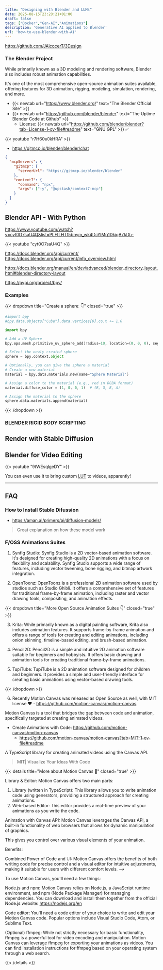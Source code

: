 ```yaml
---
title: "Designing with Blender and LLMs"
date: 2025-08-15T23:20:21+01:00
draft: false
tags: ["Docker","Gen-AI","Animations"]
description: 'Generative AI applied to Blender'
url: 'how-to-use-blender-with-AI'
---
```


https://github.com/JAlcocerT/3Design

### The Blender Project

While primarily known as a 3D modeling and rendering software, Blender also includes robust animation capabilities.

It's one of the most comprehensive open-source animation suites available, offering features for 3D animation, rigging, modeling, simulation, rendering, and more.

* {{< newtab url="https://www.blender.org/" text="The Blender Official Site" >}}
* {{< newtab url="https://github.com/blender/blender" text="The Uptime Blender Code at Github" >}}
    * License: {{< newtab url="https://github.com/blender/blender?tab=License-1-ov-file#readme" text="GNU GPL" >}} ✅ 


<!-- https://www.youtube.com/watch?v=r7H60u0kHRA -->
{{< youtube "r7H60u0kHRA" >}}

* https://gitmcp.io/blender/blender/chat

```json
{
  "mcpServers": {
    "gitmcp": {
      "serverUrl": "https://gitmcp.io/blender/blender"
    },
    "context7": {
      "command": "npx",
      "args": ["-y", "@upstash/context7-mcp"]
    }
  }
}
```

## Blender API - With Python

https://www.youtube.com/watch?v=cyt0O7saU4Q&list=PLFtLHTf5bnym_wk4DcYIMq1DkjqB7kDb-

{{< youtube "cyt0O7saU4Q" >}}


https://docs.blender.org/api/current/
https://docs.blender.org/api/current/info_overview.html



https://docs.blender.org/manual/en/dev/advanced/blender_directory_layout.html#blender-directory-layout

https://pypi.org/project/bpy/

### Examples

{{< dropdown title="Create a sphere: 👇" closed="true" >}}


```py
#import bpy
#bpy.data.objects["Cube"].data.vertices[0].co.x += 1.0

import bpy

# Add a UV Sphere
bpy.ops.mesh.primitive_uv_sphere_add(radius=10, location=(0, 0, 0), segments=32, ring_count=16)

# Select the newly created sphere
sphere = bpy.context.object

# Optionally, you can give the sphere a material
# Create a new material
material = bpy.data.materials.new(name="Sphere Material")

# Assign a color to the material (e.g., red in RGBA format)
material.diffuse_color = (1, 0, 0, 1)  # (R, G, B, A)

# Assign the material to the sphere
sphere.data.materials.append(material)

```

{{< /dropdown >}}

### BLENDER RIGID BODY SCRIPTING





## Render with Stable Diffusion

## Blender for Video Editing

<!-- https://www.youtube.com/watch?v=9tWEsqIgeDY -->
{{< youtube "9tWEsqIgeDY" >}}

You can even use it to bring custom [LUT](https://jalcocert.github.io/JAlcocerT/photo-video-tinkering/#color-grading) to videos, apparently!

---

## FAQ


### How to Install Stable Difussion

* https://aman.ai/primers/ai/diffusion-models/

> Great explanation on how these model work

### F/OSS Animations Suites

1. Synfig Studio: Synfig Studio is a 2D vector-based animation software. It's designed for creating high-quality 2D animations with a focus on flexibility and scalability. Synfig Studio supports a wide range of features, including vector tweening, bone rigging, and bitmap artwork integration.

2. OpenToonz: OpenToonz is a professional 2D animation software used by studios such as Studio Ghibli. It offers a comprehensive set of features for traditional frame-by-frame animation, including raster and vector drawing tools, compositing, and animation effects.


{{< dropdown title="More Open Source Animation Suites 👇" closed="true" >}}

3. Krita: While primarily known as a digital painting software, Krita also includes animation features. It supports frame-by-frame animation and offers a range of tools for creating and editing animations, including onion skinning, timeline-based editing, and brush-based animation.

4. Pencil2D: Pencil2D is a simple and intuitive 2D animation software suitable for beginners and hobbyists. It offers basic drawing and animation tools for creating traditional frame-by-frame animations.

5. TupiTube: TupiTube is a 2D animation software designed for children and beginners. It provides a simple and user-friendly interface for creating basic animations using vector-based drawing tools.

{{< /dropdown >}}


6. Recently Motion Canvas was released as Open Source as well, with MIT license ❤️ - https://github.com/motion-canvas/motion-canvas

Motion Canvas is a tool that bridges the gap between code and animation, specifically targeted at creating animated videos.

* Create Animations with Code: https://github.com/motion-canvas/motion-canvas
  * https://github.com/motion-canvas/motion-canvas?tab=MIT-1-ov-file#readme

A TypeScript library for creating animated videos using the Canvas API.

> MIT| Visualize Your Ideas With Code 

{{< details title="More about Motion Canvas 📌" closed="true" >}}

Library & Editor: Motion Canvas offers two main parts:

1. Library (written in TypeScript): This library allows you to write animation code using generators, providing a structured approach for creating animations.
2. Web-based Editor: This editor provides a real-time preview of your animations as you write the code.

Animation with Canvas API: Motion Canvas leverages the Canvas API, a built-in functionality of web browsers that allows for dynamic manipulation of graphics. 

This gives you control over various visual elements of your animation.

Benefits:

Combined Power of Code and UI:  Motion Canvas offers the benefits of both writing code for precise control and a visual editor for intuitive adjustments, making it suitable for users with different comfort levels. -->

 
To use Motion Canvas, you'll need a few things:

Node.js and npm: Motion Canvas relies on Node.js, a JavaScript runtime environment, and npm (Node Package Manager) for managing dependencies. You can download and install them together from the official Node.js website: https://nodejs.org/en

Code editor: You'll need a code editor of your choice to write and edit your Motion Canvas code. Popular options include Visual Studio Code, Atom, or Sublime Text.

(Optional) ffmpeg: While not strictly necessary for basic functionality, ffmpeg is a powerful tool for video encoding and manipulation. Motion Canvas can leverage ffmpeg for exporting your animations as videos. You can find installation instructions for ffmpeg based on your operating system through a web search. 

{{< /details >}}

